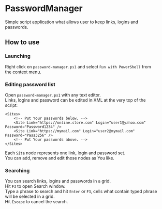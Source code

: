 # PasswordManager
Simple script application what allows user to keep links, logins and passwords.

## How to use

### Launching
Right click on `password-manager.ps1` and select `Run with PowerShell` from the context menu.

### Editing password list
Open `password-manager.ps1` with any text editor.\
Links, logins and password can be edited in XML at the very top of the script:
```
<Sites>
	<!-- Put Your passwords below. -->
	<Site Link="https://online.store.com" Login="user1@yahoo.com" Password="Password1234" />
	<Site Link="https://mymail.com" Login="user2@mymail.com" Password="Pass3256" />
	<!-- Put Your passwords above. -->
</Sites>
```
Each `Site` node represents one link, login and password set.\
You can add, remove and edit those nodes as You like.

### Searching
You can search links, logins and passwords in a grid.\
Hit `F3` to open Search window.\
Type a phrase to search and hit `Enter` or `F3`, cells what contain typed phrase will be selected in a grid.\
Hit `Escape` to cancel the search.
